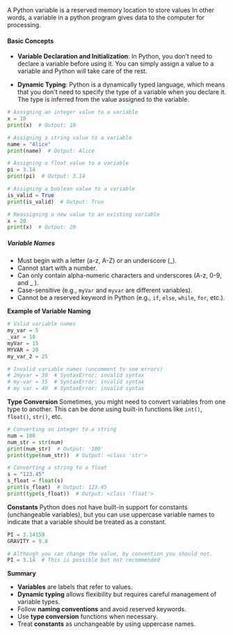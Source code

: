 




A Python variable is a reserved memory location to store values In other words, a variable in a python program gives data to the computer for processing.

#### Basic Concepts

- **Variable Declaration and Initialization**: In Python, you don’t need to declare a variable before using it. You can simply assign a value to a variable and Python will take care of the rest.
    
-  **Dynamic Typing**: Python is a dynamically typed language, which means that you don't need to specify the type of a variable when you declare it. The type is inferred from the value assigned to the variable.


``` Python
# Assigning an integer value to a variable
x = 10
print(x)  # Output: 10

# Assigning a string value to a variable
name = "Alice"
print(name)  # Output: Alice

# Assigning a float value to a variable
pi = 3.14
print(pi)  # Output: 3.14

# Assigning a boolean value to a variable
is_valid = True
print(is_valid)  # Output: True

# Reassigning a new value to an existing variable
x = 20
print(x)  # Output: 20

```


##### Variable Names

- Must begin with a letter (a-z, A-Z) or an underscore (_).
- Cannot start with a number.
- Can only contain alpha-numeric characters and underscores (A-z, 0-9, and _ ).
- Case-sensitive (e.g., `myVar` and `myvar` are different variables).
- Cannot be a reserved keyword in Python (e.g., `if`, `else`, `while`, `for`, etc.).

**Example of Variable Naming**
``` Python
# Valid variable names
my_var = 5
_var = 10
myVar = 15
MYVAR = 20
my_var_2 = 25

# Invalid variable names (uncomment to see errors)
# 2myvar = 30  # SyntaxError: invalid syntax
# my-var = 35  # SyntaxError: invalid syntax
# my var = 40  # SyntaxError: invalid syntax
```

**Type Conversion**
Sometimes, you might need to convert variables from one type to another. This can be done using built-in functions like `int()`, `float()`, `str()`, etc.

``` Python
# Converting an integer to a string
num = 100
num_str = str(num)
print(num_str)  # Output: '100'
print(type(num_str))  # Output: <class 'str'>

# Converting a string to a float
s = "123.45"
s_float = float(s)
print(s_float)  # Output: 123.45
print(type(s_float))  # Output: <class 'float'>
```

**Constants**
Python does not have built-in support for constants (unchangeable variables), but you can use uppercase variable names to indicate that a variable should be treated as a constant.

``` Python
PI = 3.14159
GRAVITY = 9.8

# Although you can change the value, by convention you should not.
PI = 3.14  # This is possible but not recommended
```


**Summary**
- **Variables** are labels that refer to values.
- **Dynamic typing** allows flexibility but requires careful management of variable types.
- Follow **naming conventions** and avoid reserved keywords.
- Use **type conversion** functions when necessary.
- Treat **constants** as unchangeable by using uppercase names.